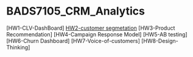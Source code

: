 # BADS7105_CRM_Analytics

[HW1-CLV-DashBoard] 
[HW2-customer segmetation](https://github.com/bencoldheart/BADS7105_CRM_Analytics/blob/main/HW2-customer%20segmetation/Customer_segmentation_6220412017.ipynb)
[HW3-Product Recommendation]
[HW4-Campaign Response Model]
[HW5-AB testing]
[HW6-Churn Dashboard]
[HW7-Voice-of-customers]
[HW8-Design-Thinking]
